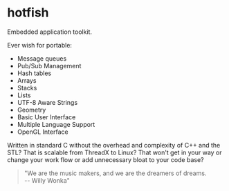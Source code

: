 hotfish
=======

Embedded application toolkit.

Ever wish for portable:

* Message queues
* Pub/Sub Management
* Hash tables
* Arrays
* Stacks
* Lists
* UTF-8 Aware Strings
* Geometry
* Basic User Interface
* Multiple Language Support
* OpenGL Interface

Written in standard C without the overhead and complexity of C++ and
the STL? That is scalable from ThreadX to Linux? That won't get in your
way or change your work flow or add unnecessary bloat to your code base?

> "We are the music makers, and we are the dreamers of dreams.  
    -- Willy Wonka"
